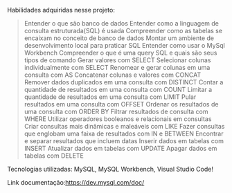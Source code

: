 Habilidades adquiridas nesse projeto:

> Entender o que são banco de dados
> Entender como a linguagem de consulta estruturada(SQL) é usada
> Compreender como as tabelas se encaixam no conceito de banco de dados
> Montar um ambiente de desenvolvimento local para praticar SQL
> Entender como usar o MySql Workbench
> Compreender o que é uma query SQL e quais são seus tipos de comando
> Gerar valores com SELECT
> Selecionar colunas individualmente com SELECT
> Renomear e gerar colunas em uma consulta com AS
> Concatenar colunas e valores com CONCAT
> Remover dados duplicados em uma consulta com DISTINCT
> Contar a quantidade de resultados em uma consulta com COUNT
> Limitar a quantidade de resultados em uma consulta com LIMIT
> Pular resultados em uma consulta com OFFSET
> Ordenar os resultados de uma consulta com ORDER BY
> Filtrar resultados de consulta com WHERE
> Utilizar operadores booleanos e relacionais em consultas
> Criar consultas mais dinâmicas e maleáveis com LIKE
> Fazer consultas que englobam uma faixa de resultados com IN e BETWEEN
> Encontrar e separar resultados que incluem datas
> Inserir dados em tabelas com INSERT
> Atualizar dados em tabelas com UPDATE
> Apagar dados em tabelas com DELETE

Tecnologias utilizadas: MySQL, MySQL Workbench, Visual Studio Code!

Link documentação:https://dev.mysql.com/doc/
